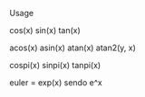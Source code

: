 Usage

cos(x)
sin(x)
tan(x)

acos(x)
asin(x)
atan(x)
atan2(y, x)

cospi(x)
sinpi(x)
tanpi(x)


euler = exp(x) sendo e^x
